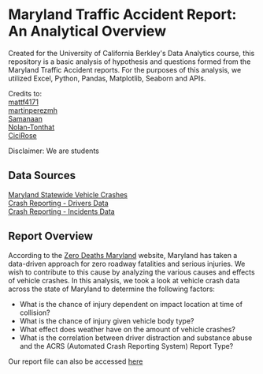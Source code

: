 # Maryland Traffic Accident Report: An Analytical Overview

Created for the University of California Berkley's Data Analytics course, this repository is a basic analysis of hypothesis and questions formed from the Maryland Traffic Accident reports. For the purposes of this analysis, we utilized Excel, Python, Pandas, Matplotlib, Seaborn and APIs.

Credits to:  
[mattf4171](https://github.com/mattf4171)  
[martinperezmh](https://github.com/martinperezmh)  
[Samanaan](https://github.com/Samanaan)  
[Nolan-Tonthat](https://github.com/Nolan-Tonthat)  
[CiciRose](https://github.com/CiciRose)

Disclaimer: We are students

## Data Sources

[Maryland Statewide Vehicle Crashes](https://catalog.data.gov/dataset/maryland-statewide-vehicle-crashes)  
[Crash Reporting - Drivers Data](https://catalog.data.gov/dataset/crash-reporting-drivers-data)  
[Crash Reporting - Incidents Data](https://data.montgomerycountymd.gov/Public-Safety/Crash-Reporting-Incidents-Data/bhju-22kf)


## Report Overview

According to the [Zero Deaths Maryland](https://zerodeathsmd.gov/resources/crashdata/) website, Maryland has taken a data-driven approach for zero roadway fatalities and serious injuries. We wish to contribute to this cause by analyzing the various causes and effects of vehicle crashes. In this analysis, we took a look at vehicle crash data across the state of Maryland to determine the following factors:  
* What is the chance of injury dependent on impact location at time of collision?
* What is the chance of injury given vehicle body type?
* What effect does weather have on the amount of vehicle crashes?
* What is the correlation between driver distraction and substance abuse and the ACRS (Automated Crash Reporting System) Report Type?



Our report file can also be accessed [here](https://docs.google.com/presentation/d/1g3qQqzpmoA4AUN7YhMe25vYk61qLxh9zNc-qlXNvWAo/edit#slide=id.g230f81c7ee2_1_1)
